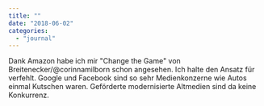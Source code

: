 ```yaml
---
title: ""
date: "2018-06-02"
categories: 
  - "journal"
---
```


Dank Amazon habe ich mir "Change the Game" von Breitenecker/@corinnamilborn schon angesehen. Ich halte den Ansatz für verfehlt. Google und Facebook sind so sehr Medienkonzerne wie Autos einmal Kutschen waren. Geförderte modernisierte Altmedien sind da keine Konkurrenz.

